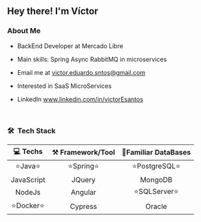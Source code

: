<h2>Hey there! I'm Víctor</h2>

### About Me

*   BackEnd Developer at Mercado Libre

*   Main skills: Spring Async RabbitMQ in microservices

*   Email me at victor.eduardo.sntos@gmail.com

*   Interested in SaaS MicroServices

* LinkedIn www.linkedin.com/in/victorEsantos

<br>

<h3>🛠 &nbsp;Tech Stack</h3>

💻 Techs  | ⚒️ Framework/Tool  |  💾Familiar DataBases
:------------:|:---------------:|:-----------------------:
⭐Java⭐     |   ⭐Spring⭐   |   ⭐PostgreSQL⭐
JavaScript    |    JQuery       |   MongoDB
NodeJs        |    Angular      |  ⭐SQLServer⭐
⭐Docker⭐   |    Cypress      |   Oracle

